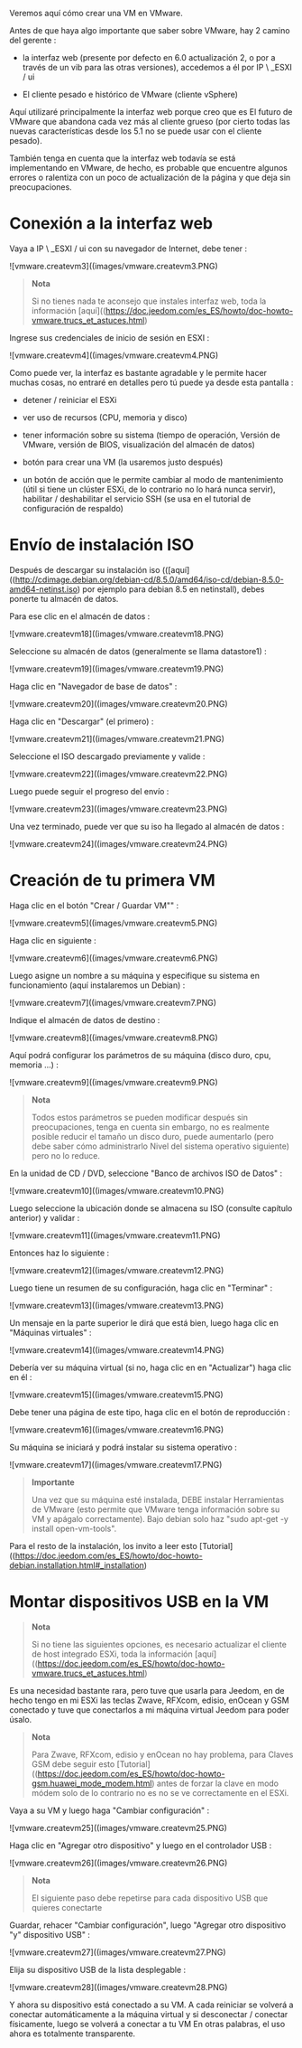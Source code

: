 Veremos aquí cómo crear una VM en VMware.

Antes de que haya algo importante que saber sobre VMware, hay 2
camino del gerente :

-   la interfaz web (presente por defecto en 6.0 actualización 2, o por
    a través de un vib para las otras versiones), accedemos a él por
    IP \ _ESXI / ui

-   El cliente pesado e histórico de VMware (cliente vSphere)

Aquí utilizaré principalmente la interfaz web porque creo que es
El futuro de VMware que abandona cada vez más al cliente grueso
(por cierto todas las nuevas características desde los 5.1 no se puede usar
con el cliente pesado).

También tenga en cuenta que la interfaz web todavía se está implementando
en VMware, de hecho, es probable que encuentre algunos errores o
ralentiza con un poco de actualización de la página y que
deja sin preocupaciones.

Conexión a la interfaz web 
===========================

Vaya a IP \ _ESXI / ui con su navegador de Internet, debe tener :

![vmware.createvm3]((images/vmware.createvm3.PNG)

> **Nota**
>
> Si no tienes nada te aconsejo que instales
> interfaz web, toda la información
> [aquí]((https://doc.jeedom.com/es_ES/howto/doc-howto-vmware.trucs_et_astuces.html)

Ingrese sus credenciales de inicio de sesión en ESXI :

![vmware.createvm4]((images/vmware.createvm4.PNG)

Como puede ver, la interfaz es bastante agradable y le permite
hacer muchas cosas, no entraré en detalles pero tú
puede ya desde esta pantalla :

-   detener / reiniciar el ESXi

-   ver uso de recursos (CPU, memoria y disco)

-   tener información sobre su sistema (tiempo de operación,
    Versión de VMware, versión de BIOS, visualización del almacén de datos)

-   botón para crear una VM (la usaremos justo después)

-   un botón de acción que le permite cambiar al modo de mantenimiento
    (útil si tiene un clúster ESXi, de lo contrario no lo hará
    nunca servir), habilitar / deshabilitar el servicio SSH (se usa
    en el tutorial de configuración de respaldo)

Envío de instalación ISO 
=============================

Después de descargar su instalación iso
(([aquí]((http://cdimage.debian.org/debian-cd/8.5.0/amd64/iso-cd/debian-8.5.0-amd64-netinst.iso)
por ejemplo para debian 8.5 en netinstall), debes ponerte
tu almacén de datos.

Para ese clic en el almacén de datos :

![vmware.createvm18]((images/vmware.createvm18.PNG)

Seleccione su almacén de datos (generalmente se llama datastore1) :

![vmware.createvm19]((images/vmware.createvm19.PNG)

Haga clic en "Navegador de base de datos" :

![vmware.createvm20]((images/vmware.createvm20.PNG)

Haga clic en "Descargar" (el primero) :

![vmware.createvm21]((images/vmware.createvm21.PNG)

Seleccione el ISO descargado previamente y valide :

![vmware.createvm22]((images/vmware.createvm22.PNG)

Luego puede seguir el progreso del envío :

![vmware.createvm23]((images/vmware.createvm23.PNG)

Una vez terminado, puede ver que su iso ha llegado al
almacén de datos :

![vmware.createvm24]((images/vmware.createvm24.PNG)

Creación de tu primera VM 
=============================

Haga clic en el botón "Crear / Guardar VM"" :

![vmware.createvm5]((images/vmware.createvm5.PNG)

Haga clic en siguiente :

![vmware.createvm6]((images/vmware.createvm6.PNG)

Luego asigne un nombre a su máquina y especifique su sistema
en funcionamiento (aquí instalaremos un Debian) :

![vmware.createvm7]((images/vmware.createvm7.PNG)

Indique el almacén de datos de destino :

![vmware.createvm8]((images/vmware.createvm8.PNG)

Aquí podrá configurar los parámetros de su máquina (disco
duro, cpu, memoria ...) :

![vmware.createvm9]((images/vmware.createvm9.PNG)

> **Nota**
>
> Todos estos parámetros se pueden modificar después sin preocupaciones, tenga en cuenta
> sin embargo, no es realmente posible reducir el tamaño
> un disco duro, puede aumentarlo (pero debe saber cómo administrarlo
> Nivel del sistema operativo siguiente) pero no lo reduce.

En la unidad de CD / DVD, seleccione "Banco de archivos ISO de
Datos" :

![vmware.createvm10]((images/vmware.createvm10.PNG)

Luego seleccione la ubicación donde se almacena su ISO (consulte
capítulo anterior) y validar :

![vmware.createvm11]((images/vmware.createvm11.PNG)

Entonces haz lo siguiente :

![vmware.createvm12]((images/vmware.createvm12.PNG)

Luego tiene un resumen de su configuración, haga clic en
"Terminar" :

![vmware.createvm13]((images/vmware.createvm13.PNG)

Un mensaje en la parte superior le dirá que está bien, luego haga clic en
"Máquinas virtuales" :

![vmware.createvm14]((images/vmware.createvm14.PNG)

Debería ver su máquina virtual (si no, haga clic en
en "Actualizar") haga clic en él :

![vmware.createvm15]((images/vmware.createvm15.PNG)

Debe tener una página de este tipo, haga clic en el botón de reproducción :

![vmware.createvm16]((images/vmware.createvm16.PNG)

Su máquina se iniciará y podrá instalar
su sistema operativo :

![vmware.createvm17]((images/vmware.createvm17.PNG)

> **Importante**
>
> Una vez que su máquina esté instalada, DEBE instalar
> Herramientas de VMware (esto permite que VMware tenga información sobre su VM
> y apágalo correctamente). Bajo debian solo haz
> "sudo apt-get -y install open-vm-tools".

Para el resto de la instalación, los invito a leer esto
[Tutorial]((https://doc.jeedom.com/es_ES/howto/doc-howto-debian.installation.html#_installation)

Montar dispositivos USB en la VM 
=======================================

> **Nota**
>
> Si no tiene las siguientes opciones, es necesario actualizar
> el cliente de host integrado ESXi, toda la información
> [aquí]((https://doc.jeedom.com/es_ES/howto/doc-howto-vmware.trucs_et_astuces.html)

Es una necesidad bastante rara, pero tuve que usarla para Jeedom, en
de hecho tengo en mi ESXi las teclas Zwave, RFXcom, edisio, enOcean y GSM
conectado y tuve que conectarlos a mi máquina virtual Jeedom para poder
úsalo.

> **Nota**
>
> Para Zwave, RFXcom, edisio y enOcean no hay problema, para
> Claves GSM debe seguir esto
> [Tutorial]((https://doc.jeedom.com/es_ES/howto/doc-howto-gsm.huawei_mode_modem.html)
> antes de forzar la clave en modo módem solo de lo contrario no es
> no se ve correctamente en el ESXi.

Vaya a su VM y luego haga "Cambiar configuración" :

![vmware.createvm25]((images/vmware.createvm25.PNG)

Haga clic en "Agregar otro dispositivo" y luego en el controlador USB :

![vmware.createvm26]((images/vmware.createvm26.PNG)

> **Nota**
>
> El siguiente paso debe repetirse para cada dispositivo USB que
> quieres conectarte

Guardar, rehacer "Cambiar configuración", luego "Agregar otro
dispositivo "y" dispositivo USB" :

![vmware.createvm27]((images/vmware.createvm27.PNG)

Elija su dispositivo USB de la lista desplegable :

![vmware.createvm28]((images/vmware.createvm28.PNG)

Y ahora su dispositivo está conectado a su VM. A cada
reiniciar se volverá a conectar automáticamente a la máquina virtual y si
desconectar / conectar físicamente, luego se volverá a conectar a
tu VM En otras palabras, el uso ahora es totalmente
transparente.
